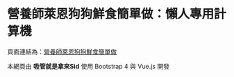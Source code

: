 # 營養師萊恩狗狗鮮食簡單做：懶人專用計算機

頁面連結為：[營養師萊恩狗狗鮮食簡單做](https://naturaldogfood.tw/)

本網頁由 **吸管就是拿來Sid** 使用 Bootstrap 4 與 Vue.js 開發
